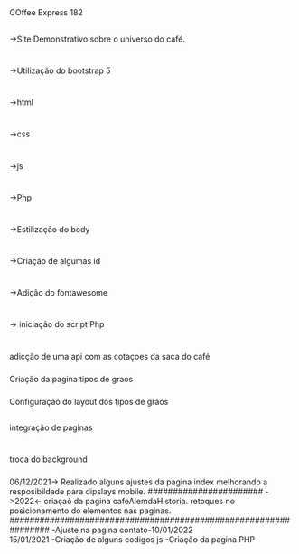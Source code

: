 ##
COffee Express 182
## 

->Site Demonstrativo sobre o universo do café.
#
->Utilização do bootstrap 5
#
->html
#
->css
#
->js
#
->Php
#
->Estilização do body
#
->Criação de algumas id
#
->Adição do fontawesome
#
-> iniciação do script Php
# #
adicção de uma api com as cotaçoes da saca do café
###
Criação da pagina tipos de graos
###
Configuração do layout dos tipos de graos
##
integração de paginas 
#
troca do background
###
06/12/2021-> Realizado alguns ajustes da pagina index melhorando a resposibildade para dipslays mobile.
#*#*#*#*#*#*#*#*##*#*#*#*#*#*#*#*#*#*#*#*#*#*
->2022<-
criaçaõ da pagina cafeAlemdaHistoria.
retoques no posicionamento do elementos nas paginas.
################################################################
-Ajuste na pagina contato-10/01/2022<br>
15/01/2021
-Criação de alguns codigos js
-Criação da pagina PHP